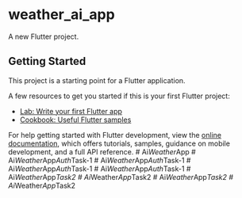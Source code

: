 # weather_ai_app

A new Flutter project.

## Getting Started

This project is a starting point for a Flutter application.

A few resources to get you started if this is your first Flutter project:

- [Lab: Write your first Flutter app](https://docs.flutter.dev/get-started/codelab)
- [Cookbook: Useful Flutter samples](https://docs.flutter.dev/cookbook)

For help getting started with Flutter development, view the
[online documentation](https://docs.flutter.dev/), which offers tutorials,
samples, guidance on mobile development, and a full API reference.
#   A i _ W e a t h e r _ A p p  
 #   A i _ W e a t h e r _ A p p _ A u t h _ T a s k - 1  
 #   A i _ W e a t h e r _ A p p _ A u t h _ T a s k - 1  
 #   A i _ W e a t h e r _ A p p _ A u t h _ T a s k - 1  
 #   A i _ W e a t h e r _ A p p _ A u t h _ T a s k - 1  
 #   A i _ W e a t h e r _ A p p _ T a s k 2  
 #   A i _ W e a t h e r _ A p p _ T a s k 2  
 #   A i _ W e a t h e r _ A p p _ T a s k 2  
 #   A i _ W e a t h e r _ A p p _ T a s k 2  
 